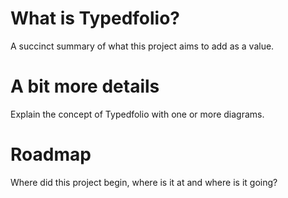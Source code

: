 # What is Typedfolio?

A succinct summary of what this project aims to add as a value.

# A bit more details

Explain the concept of Typedfolio with one or more diagrams.

# Roadmap

Where did this project begin, where is it at and where is it going?
